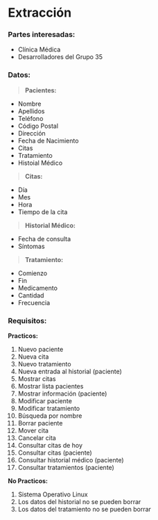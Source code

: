 # Extracción

### Partes interesadas:
* Clínica Médica
* Desarrolladores del Grupo 35

### Datos:
> **Pacientes:** 
 * Nombre 
 * Apellidos
 * Teléfono
 * Código Postal
 * Dirección
 * Fecha de Nacimiento
 * Citas 
 * Tratamiento
 * Histoial Médico 
 
> **Citas:**
 * Día
 * Mes
 * Hora
 * Tiempo de la cita

>**Historial Médico:**
 * Fecha de consulta
 * Síntomas 

> **Tratamiento:**
 * Comienzo
 * Fin
 * Medicamento
 * Cantidad
 * Frecuencia
 
### Requisitos:

**Practicos:**
1. Nuevo paciente
2. Nueva cita
3. Nuevo tratamiento
4. Nueva entrada al historial (paciente)
5. Mostrar citas
6. Mostrar lista pacientes
7. Mostrar información (paciente)
8. Modificar paciente
9. Modificar tratamiento
10. Búsqueda por nombre
11. Borrar paciente
12. Mover cita
13. Cancelar cita
14. Consultar citas de hoy
15. Consultar citas (paciente)
16. Consultar historial médico (paciente)
17. Consultar tratamientos (paciente)

**No Practicos:**
1. Sistema Operativo Linux
2. Los datos del historial no se pueden borrar
3. Los datos del tratamiento no se pueden borrar
